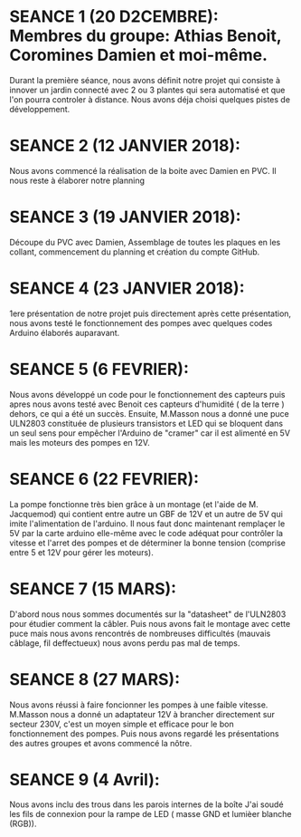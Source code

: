 # SEANCE 1 (20 D2CEMBRE): Membres du groupe: Athias Benoit, Coromines Damien et moi-même.
Durant la première séance, nous avons définit notre projet qui consiste à innover un jardin connecté avec 2 ou 3 plantes 
qui sera automatisé et que l'on pourra controler à distance.
Nous avons déja choisi quelques pistes de développement.

# SEANCE 2 (12 JANVIER 2018): 
Nous avons commencé la réalisation de la boite avec Damien en PVC. Il nous reste à élaborer notre planning

# SEANCE 3 (19 JANVIER 2018): 
Découpe du PVC avec Damien, Assemblage de toutes les plaques en les collant, commencement du planning et création du compte GitHub.

# SEANCE 4 (23 JANVIER 2018): 
1ere présentation de notre projet puis directement après cette présentation, nous avons testé le fonctionnement des pompes avec quelques codes Arduino élaborés auparavant.

# SEANCE 5 (6 FEVRIER): 
Nous avons développé un code pour le fonctionnement des capteurs puis apres nous avons testé avec Benoit ces capteurs d'humidité ( de la terre ) dehors, ce qui a été un succès. Ensuite, M.Masson nous a donné une puce ULN2803 constituée de plusieurs transistors et LED qui se bloquent dans un seul sens pour empêcher l'Arduino de "cramer" car il est alimenté en 5V mais les moteurs des pompes en 12V.

# SEANCE 6 (22 FEVRIER): 
La pompe fonctionne très bien grâce à un montage (et l'aide de M. Jacquemod) qui contient entre autre un GBF de 12V et un autre de 5V qui imite l'alimentation de l'arduino. Il nous faut donc maintenant remplaçer le 5V par la carte arduino elle-même avec le code adéquat pour contrôler la vitesse et l'arret des pompes et de déterminer la bonne tension (comprise entre 5 et 12V pour gérer les moteurs).

# SEANCE 7 (15 MARS):
D'abord nous nous sommes documentés sur la "datasheet" de l'ULN2803 pour étudier comment la câbler. Puis nous avons fait le montage avec cette puce mais nous avons rencontrés de nombreuses difficultés (mauvais câblage, fil deffectueux) nous avons perdu pas mal de temps.

# SEANCE 8 (27 MARS):
Nous avons réussi à faire foncionner les pompes à une faible vitesse. M.Masson nous a donné un adaptateur 12V à brancher directement sur secteur 230V, c'est un moyen simple et efficace pour le bon fonctionnement des pompes. Puis nous avons regardé les présentations des autres groupes et avons commencé la nôtre.

# SEANCE 9 (4 Avril):
Nous avons inclu des trous dans les parois internes de la boîte
J'ai soudé les fils de connexion pour la rampe de LED ( masse GND et lumièer blanche (RGB)).




